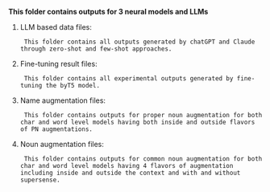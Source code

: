 **This folder contains outputs for 3 neural models and LLMs** 

1. LLM based data files:
   
        This folder contains all outputs generated by chatGPT and Claude through zero-shot and few-shot approaches.

2. Fine-tuning result files:

        This folder contains all experimental outputs generated by fine-tuning the byT5 model.

3. Name augmentation files:
   
        This folder contains outputs for proper noun augmentation for both char and word level models having both inside and outside flavors of PN augmentations.

4. Noun augmentation files:

        This folder contains outputs for common noun augmentation for both char and word level models having 4 flavors of augmentation including inside and outside the context and with and without supersense.

